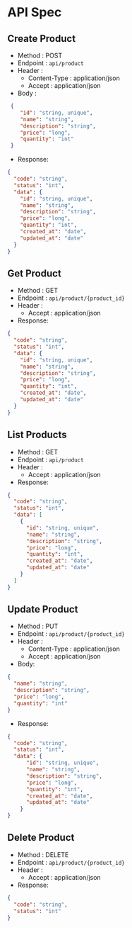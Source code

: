 # API Spec

## Create Product
- Method : POST
- Endpoint : `api/product`
- Header : 
  - Content-Type : application/json
  - Accept : application/json
- Body : 
```json
 {
    "id": "string, unique",
    "name": "string",
    "description": "string",
    "price": "long",
    "quantity": "int"
 }
```

- Response:
```json
{
  "code": "string",
  "status": "int",
  "data": {
    "id": "string, unique",
    "name": "string",
    "description": "string",
    "price": "long",
    "quantity": "int",
    "created_at": "date",
    "updated_at": "date"
  }
}
```

## Get Product
- Method : GET
- Endpoint : `api/product/{product_id}`
- Header :
  - Accept : application/json
- Response:
```json
{
  "code": "string",
  "status": "int",
  "data": {
    "id": "string, unique",
    "name": "string",
    "description": "string",
    "price": "long",
    "quantity": "int",
    "created_at": "date",
    "updated_at": "date"
  }
}
```

## List Products
- Method : GET
- Endpoint : `api/product`
- Header :
  - Accept : application/json
- Response:
```json
{
  "code": "string",
  "status": "int",
  "data": [
    {
      "id": "string, unique",
      "name": "string",
      "description": "string",
      "price": "long",
      "quantity": "int",
      "created_at": "date",
      "updated_at": "date"
    }
  ]
}
```

## Update Product
- Method : PUT
- Endpoint : `api/product/{product_id}`
- Header :
  - Content-Type : application/json 
  - Accept : application/json
- Body:
```json
{
  "name": "string",
  "description": "string",
  "price": "long",
  "quantity": "int"
}
```

- Response:
```json
{
  "code": "string",
  "status": "int",
  "data": {
      "id": "string, unique",
      "name": "string",
      "description": "string",
      "price": "long",
      "quantity": "int",
      "created_at": "date",
      "updated_at": "date"
    }
}
```

## Delete Product
- Method : DELETE
- Endpoint : `api/product/{product_id}`
- Header :
  - Accept : application/json
- Response:
```json
{
  "code": "string",
  "status": "int"
}
```